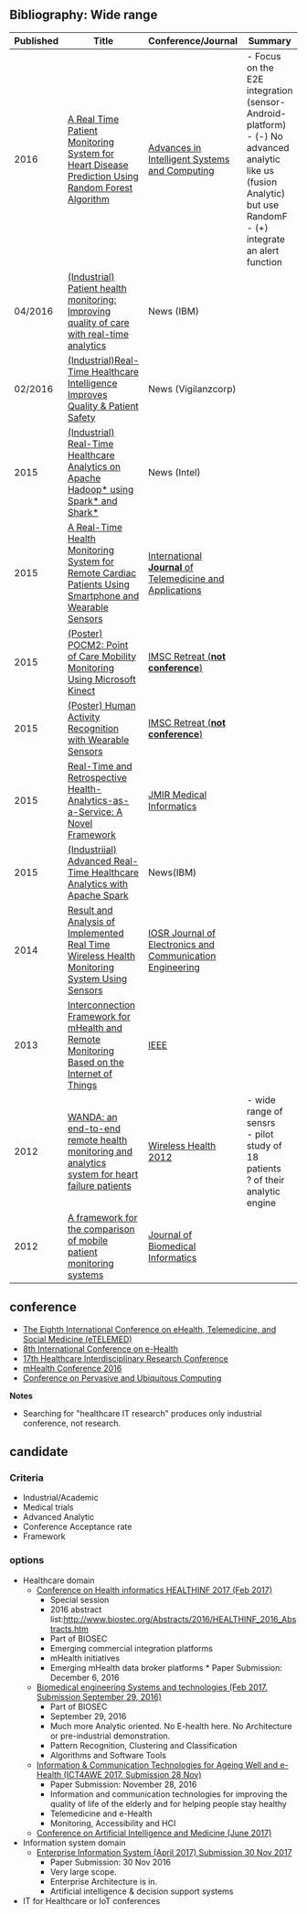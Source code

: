 

## Bibliography: Wide range

|Published |Title                                                               |Conference/Journal |Summary                                                 |
|----------|--------------------------------------------------------------------|-----------|--------------------------------------------------------|
|2016      |[A Real Time Patient Monitoring System for Heart Disease Prediction Using Random Forest Algorithm](http://link.springer.com/chapter/10.1007%2F978-3-319-28658-7_41) | [ Advances in Intelligent Systems and Computing](http://link.springer.com/bookseries/11156) | - Focus on the E2E integration (sensor-Android-platform) <br> - (-) No advanced analytic like us (fusion Analytic) but use RandomF <br>- (+) integrate an alert function |
|04/2016      |[(Industrial) Patient health monitoring: Improving quality of care with real-time analytics](http://www.ibmbigdatahub.com/blog/patient-health-monitoring-improving-quality-care-real-time-analytics) | News (IBM) | |
| 02/2016 | [(Industrial)Real-Time Healthcare Intelligence Improves Quality & Patient Safety]( http://vigilanzcorp.com/2016/02/25/a-strategic-approach-to-managing-enterprise-information-in-healthcare-is-vital-to-delivering-improved-patient-care-and-outcomes-thriving-operationally-in-the-era-of-value-based-care/) | News (Vigilanzcorp) | |
|2015 |[(Industrial) Real-Time Healthcare Analytics on Apache Hadoop* using Spark* and Shark*](http://www.intel.com/content/dam/www/public/us/en/documents/white-papers/big-data-real-time-healthcare-analytics-whitepaper.pdf) | News (Intel)| |
|2015 |[A Real-Time Health Monitoring System for Remote Cardiac Patients Using Smartphone and Wearable Sensors](https://www.hindawi.com/journals/ijta/2015/373474/) | [International **Journal** of Telemedicine and Applications](https://www.hindawi.com/journals/ijta/) |
|2015      |[(Poster) POCM2: Point of Care Mobility Monitoring Using Microsoft Kinect](https://www.google.co.in/url?sa=t&rct=j&q=&esrc=s&source=web&cd=2&cad=rja&uact=8&ved=0ahUKEwivtsD-s4LPAhWCdSYKHYH9AWMQFggiMAE&url=http%3A%2F%2Fimsc.usc.edu%2Fretreat2015%2Fposters%2F21_POCM2.pdf&usg=AFQjCNFnMz1TL4WOehK1kH5b0tEj5Ezf8A&bvm=bv.131783435,d.eWE) | [IMSC Retreat (**not conference**)](http://imsc.usc.edu/news-and-events/events/item/374-imsc-retreat-2016.html) | |
|2015      |[(Poster) Human Activity Recognition with Wearable Sensors](http://imsc.usc.edu/retreat2015/posters/15_HumanActivityRecognitionWithWearableSensors.pdf) | [IMSC Retreat (**not conference**)](http://imsc.usc.edu/news-and-events/events/item/374-imsc-retreat-2016.html) |  |
|2015      |[Real-Time and Retrospective Health-Analytics-as-a-Service: A Novel Framework](http://www.ncbi.nlm.nih.gov/pmc/articles/PMC4704962/#) |[JMIR Medical Informatics](http://medinform.jmir.org/) | |
|2015      |[(Industriial) Advanced Real-Time Healthcare Analytics with Apache Spark](https://www.linkedin.com/pulse/advanced-real-time-healthcare-analytics-apache-spark-joel-amoussou) | News(IBM) | |
|2014      |[Result and Analysis of Implemented Real Time Wireless Health Monitoring System Using Sensors](http://iosrjournals.org/iosr-jece/papers/Vol.%209%20Issue%204/Version-4/M09446872.pdf)|[IOSR Journal of Electronics and Communication Engineering](http://iosrjournals.org/iosr-jece.html) |  |
|2013      |[Interconnection Framework for mHealth and Remote Monitoring Based on the Internet of Things](http://ieeexplore.ieee.org/document/6585881/) |[IEEE](http://ieeexplore.ieee.org/) | |
|2012      |[WANDA: an end-to-end remote health monitoring and analytics system for heart failure patients](http://dl.acm.org/citation.cfm?id=2448105) |[Wireless Health 2012](http://www.embs.org/events/wireless-health-conference-2016/) |- wide range of sensrs <br> - pilot study of 18 patients <br> ? of their analytic engine |
|2012      |[A framework for the comparison of mobile patient monitoring systems](http://www.embs.org/events/wireless-health-conference-2016/) |[Journal of Biomedical Informatics](http://www.journals.elsevier.com/journal-of-biomedical-informatics/)| |

## conference
* [The Eighth International Conference on eHealth, Telemedicine, and Social Medicine (eTELEMED)](http://www.iaria.org/conferences2016/eTELEMED16.html)
* [8th International Conference on e-Health](http://ehealth-conf.org/)
* [17th Healthcare Interdisciplinary Research Conference](http://www.trinityhirc.com/)
* [mHealth Conference 2016](http://www.conference.ie/Conferences/index.asp?Conference=470)
* [Conference on Pervasive and Ubiquitous Computing]()

**Notes**
* Searching for "healthcare IT research" produces only industrial conference, not research.

## candidate

### Criteria
* Industrial/Academic
* Medical trials
* Advanced Analytic
* Conference Acceptance rate
* Framework

### options
* Healthcare domain
    * [Conference on Health informatics HEALTHINF 2017 (Feb 2017)](http://www.healthinf.biostec.org/SmartMedDev.aspx)
        * Special session
        * 2016 abstract list:http://www.biostec.org/Abstracts/2016/HEALTHINF_2016_Abstracts.htm
        * Part of BIOSEC
        * Emerging commercial integration platforms
        * mHealth initiatives
        * Emerging mHealth data broker platforms    * Paper Submission: December 6, 2016
    * [Biomedical engineering Systems and technologies (Feb 2017. Submission September 29, 2016)](http://www.bioinformatics.biostec.org/)
        * Part of BIOSEC
        * September 29, 2016
        * Much more Analytic oriented. No E-health here. No Architecture or pre-industrial demonstration.
        * Pattern Recognition, Clustering and Classification
        * Algorithms and Software Tools
    * [Information & Communication Technologies for Ageing Well and e-Health (ICT4AWE 2017. Submission 28 Nov)](http://www.ict4ageingwell.org/ConferenceVenue.aspx)
        * Paper Submission: November 28, 2016
        * Information and communication technologies for improving the quality of life of the elderly and for helping people stay healthy
        * Telemedicine and e-Health
        * Monitoring, Accessibility and HCI
    * [Conference on Artificial Intelligence and Medicine (June 2017)](http://aime17.aimedicine.info/)
* Information system domain
    * [Enterprise Information System (April 2017) Submission 30 Nov 2017](http://www.iceis.org/)
        * Paper Submission: 30 Nov 2016
        * Very large scope.
        * Enterprise Architecture is in.
        * Artificial intelligence & decision support systems
* IT for Healthcare or IoT conferences
